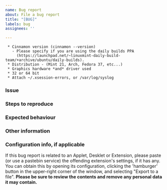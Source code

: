 ```yaml
---
name: Bug report
about: File a bug report
title: "[BUG]"
labels: bug
assignees: ''

---
```


```
 * Cinnamon version (cinnamon --version)
   - Please specify if you are using the daily builds PPA
     (https://launchpad.net/~linuxmint-daily-build-team/+archive/ubuntu/daily-builds).
 * Distribution - (Mint 21, Arch, Fedora 37, etc...)
 * Graphics hardware *and* driver used
 * 32 or 64 bit
 * Attach ~/.xsession-errors, or /var/log/syslog
 ```

### Issue



### Steps to reproduce



### Expected behaviour



### Other information


### Configuration info, if applicable
If this bug report is related to an Applet, Desklet or Extension, please paste (or use a pastebin service) the offending extension's settings, if it has any.  You can obtain this by opening its configuration, clicking the 'hamburger' button in the upper-right corner of the window, and selecting "Export to a file". **Please be sure to review the contents and remove any personal data it may contain.**

